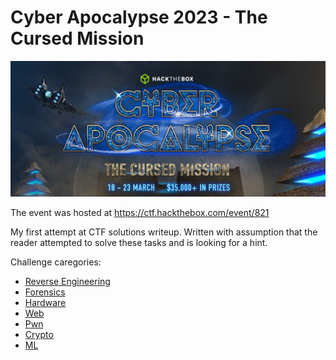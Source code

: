 # Cyber Apocalypse 2023 - The Cursed Mission

![](ctf-banner.png)

The event was hosted at https://ctf.hackthebox.com/event/821

My first attempt at CTF solutions writeup. Written with assumption that the reader attempted to solve these tasks and is looking for a hint.

Challenge caregories:

* [Reverse Engineering](re.md)
* [Forensics](forensics.md)
* [Hardware](hw.md)
* [Web](web.md)
* [Pwn](pwn.md)
* [Crypto](crypto.md)
* [ML](ml.md)
